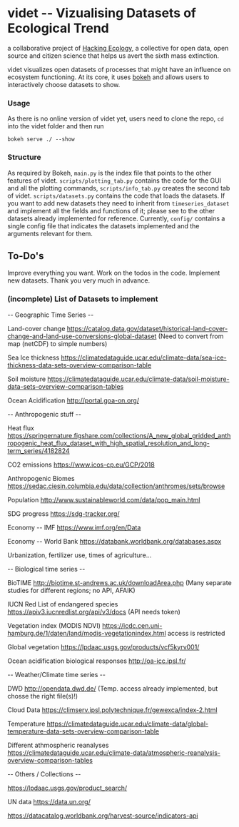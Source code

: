 # videt -- Vizualising Datasets of Ecological Trend

a collaborative project of [Hacking Ecology](https://hackingecology.eu/), a collective for open data, open source and
citizen science that helps us avert the sixth mass extinction.

videt visualizes open datasets of processes that might have an influence on ecosystem functioning. At its core, it uses
[bokeh](https://docs.bokeh.org/en/latest/) and allows users to interactively choose datasets to show.

### Usage

As there is no online version of videt yet, users need to clone the repo, `cd` into the videt folder and then run

```
bokeh serve ./ --show
```

### Structure

As required by Bokeh, `main.py` is the index file that points to the other features of videt. `scripts/plotting_tab.py`
contains the code for the GUI and all the plotting commands, `scripts/info_tab.py` creates the second tab of videt.
`scripts/datasets.py` contains the code that loads the datasets. If you want to add new datasets they need to inherit
from `timeseries_dataset` and implement all the fields and functions of it; please see to the other datasets already
implemented for reference. Currently, `config/` contains a single config file that indicates the datasets implemented
and the arguments relevant for them.


## To-Do's

Improve everything you want. Work on the todos in the code. Implement new datasets. Thank you very much in advance.

### (incomplete) List of Datasets to implement

-- Geographic Time Series --

Land-cover change	https://catalog.data.gov/dataset/historical-land-cover-change-and-land-use-conversions-global-dataset
(Need to convert from map (netCDF) to simple numbers)

Sea Ice thickness	https://climatedataguide.ucar.edu/climate-data/sea-ice-thickness-data-sets-overview-comparison-table

Soil moisture	https://climatedataguide.ucar.edu/climate-data/soil-moisture-data-sets-overview-comparison-tables

Ocean Acidification	http://portal.goa-on.org/

-- Anthropogenic stuff --

Heat flux	https://springernature.figshare.com/collections/A_new_global_gridded_anthropogenic_heat_flux_dataset_with_high_spatial_resolution_and_long-term_series/4182824

CO2 emissions 	https://www.icos-cp.eu/GCP/2018

Anthropogenic Biomes	https://sedac.ciesin.columbia.edu/data/collection/anthromes/sets/browse

Population	http://www.sustainableworld.com/data/pop_main.html

SDG progress	https://sdg-tracker.org/

Economy -- IMF	https://www.imf.org/en/Data

Economy -- World Bank	https://databank.worldbank.org/databases.aspx

Urbanization, fertilizer use, times of agriculture...


-- Biological time series --

BioTIME	http://biotime.st-andrews.ac.uk/downloadArea.php	(Many separate studies for different regions; no API, AFAIK)

IUCN Red List of endangered species https://apiv3.iucnredlist.org/api/v3/docs (API needs token)

Vegetation index (MODIS NDVI)	https://icdc.cen.uni-hamburg.de/1/daten/land/modis-vegetationindex.html	access is restricted

Global vegetation	https://lpdaac.usgs.gov/products/vcf5kyrv001/

Ocean acidification biological responses	http://oa-icc.ipsl.fr/


-- Weather/Climate time series --

DWD	http://opendata.dwd.de/	(Temp. access already implemented, but chosse the right file(s)!)

Cloud Data	https://climserv.ipsl.polytechnique.fr/gewexca/index-2.html

Temperature	https://climatedataguide.ucar.edu/climate-data/global-temperature-data-sets-overview-comparison-table

Different athmospheric reanalyses	https://climatedataguide.ucar.edu/climate-data/atmospheric-reanalysis-overview-comparison-tables


-- Others / Collections --

https://lpdaac.usgs.gov/product_search/

UN data	https://data.un.org/

https://datacatalog.worldbank.org/harvest-source/indicators-api
